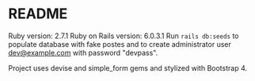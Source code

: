 # README

Ruby version: 2.7.1
Ruby on Rails version: 6.0.3.1
Run ```rails db:seeds``` to populate database with fake postes and to create administrator user dev@example.com with password "devpass".

Project uses devise and simple_form gems and stylized with Bootstrap 4.
